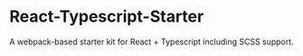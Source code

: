 # React-Typescript-Starter

A webpack-based starter kit for React + Typescript including SCSS support. 
